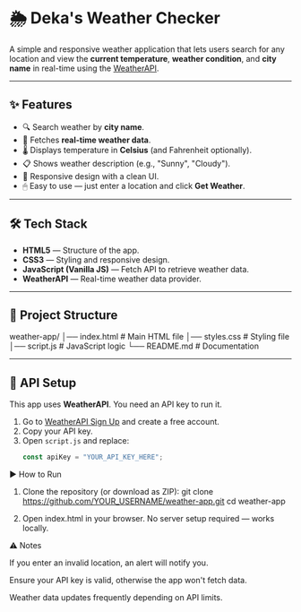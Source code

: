 # 🌦️ Deka's Weather Checker

A simple and responsive weather application that lets users search for any location and view the **current temperature**, **weather condition**, and **city name** in real-time using the [WeatherAPI](https://www.weatherapi.com/).

---

## ✨ Features

- 🔍 Search weather by **city name**.
- 📡 Fetches **real-time weather data**.
- 🌡 Displays temperature in **Celsius** (and Fahrenheit optionally).
- 📋 Shows weather description (e.g., "Sunny", "Cloudy").
- 📱 Responsive design with a clean UI.
- 🖱 Easy to use — just enter a location and click **Get Weather**.

---

## 🛠️ Tech Stack

- **HTML5** — Structure of the app.
- **CSS3** — Styling and responsive design.
- **JavaScript (Vanilla JS)** — Fetch API to retrieve weather data.
- **WeatherAPI** — Real-time weather data provider.

---

## 📂 Project Structure

weather-app/
│── index.html # Main HTML file
│── styles.css # Styling file
│── script.js # JavaScript logic
└── README.md # Documentation


---

## 🔑 API Setup

This app uses **WeatherAPI**. You need an API key to run it.

1. Go to [WeatherAPI Sign Up](https://www.weatherapi.com/signup.aspx) and create a free account.
2. Copy your API key.
3. Open `script.js` and replace:
   ```javascript
   const apiKey = "YOUR_API_KEY_HERE";
▶️ How to Run

1. Clone the repository (or download as ZIP):
   git clone https://github.com/YOUR_USERNAME/weather-app.git
   cd weather-app

2. Open index.html in your browser.
   No server setup required — works locally.


⚠️ Notes

If you enter an invalid location, an alert will notify you.

Ensure your API key is valid, otherwise the app won't fetch data.

Weather data updates frequently depending on API limits.

